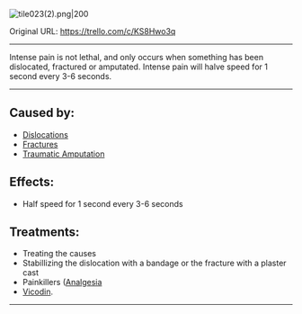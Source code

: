 ![tile023(2).png\|200](/Symptoms/Intense%20Pain%20-%20Attachments/6718845db30472d958dd7b01.png)

Original URL: https://trello.com/c/KS8Hwo3q

---

Intense pain is not lethal, and only occurs when something has been dislocated, fractured or amputated. Intense pain will halve speed for 1 second every 3-6 seconds.

---

## Caused by:

- [Dislocations](../Bones/Dislocations.md)
- [Fractures](../Bones/Fractures.md)
- [Traumatic Amputation](../Extremities/Traumatic%20Amputation.md)

## Effects:

- Half speed for 1 second every 3-6 seconds

## Treatments:

- Treating the causes
- Stabillizing the dislocation with a bandage or the fracture with a plaster cast
- Painkillers ([Analgesia](../Torso/Analgesia.md)
- [Vicodin](https://i.pinimg.com/736x/6c/ab/cc/6cabccf7f0ebb599cb4fd1dd783877dd.jpg "‌").

---

